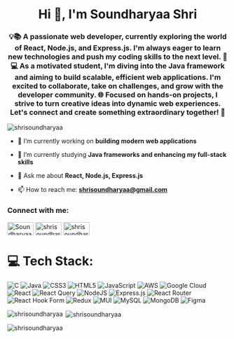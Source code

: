 <h1 align="center">Hi 👋, I'm Soundharyaa Shri</h1>
<h3 align="center">💡📚 A passionate web developer, currently exploring the world of React, Node.js, and Express.js. I'm always eager to learn new technologies and push my coding skills to the next level. 🚀 💻 As a motivated student, I'm diving into the Java framework and aiming to build scalable, efficient web applications. I'm excited to collaborate, take on challenges, and grow with the developer community. 🌐 Focused on hands-on projects, I strive to turn creative ideas into dynamic web experiences. <br>Let's connect and create something extraordinary together! 🌟</h3>

<p align="left"> <img src="https://komarev.com/ghpvc/?username=shrisoundharyaa&label=Profile%20views&color=0e75b6&style=flat" alt="shrisoundharyaa" /> </p>

- 🔭 I’m currently working on **building modern web applications**

- 🌱 I’m currently studying **Java frameworks and enhancing my full-stack skills**

- 💬 Ask me about **React, Node.js, Express.js**

- 📫 How to reach me: **shrisoundharyaa@gmail.com**

<h3 align="left">Connect with me:</h3>
<p align="left">
<a href="https://linkedin.com/in/soundharyaa-shri-s-15b430299/" target="blank"><img align="center" src="https://img.shields.io/badge/LinkedIn-%230077B5.svg?logo=linkedin&logoColor=white" alt="Soundharyaa Shri" height="30" width="60" /></a>
<a href="https://www.codechef.com/users/shrisoundharya" target="blank"><img align="center" src="https://img.shields.io/badge/CodeChef-%23D35C6A.svg?logo=codechef&logoColor=white" alt="shrisoundharya" height="30" width="60" /></a>
<a href="https://leetcode.com/u/shrisoundharyaa/" target="blank"><img align="center" src="https://img.shields.io/badge/LeetCode-%23FFA116.svg?logo=leetcode&logoColor=white" alt="shrisoundharyaa" height="30" width="60" /></a>
</p>

# 💻 Tech Stack:
![C](https://img.shields.io/badge/c-%2300599C.svg?style=for-the-badge&logo=c&logoColor=white) ![Java](https://img.shields.io/badge/java-%23ED8B00.svg?style=for-the-badge&logo=openjdk&logoColor=white) ![CSS3](https://img.shields.io/badge/css3-%231572B6.svg?style=for-the-badge&logo=css3&logoColor=white) ![HTML5](https://img.shields.io/badge/html5-%23E34F26.svg?style=for-the-badge&logo=html5&logoColor=white) ![JavaScript](https://img.shields.io/badge/javascript-%23323330.svg?style=for-the-badge&logo=javascript&logoColor=%23F7DF1E) ![AWS](https://img.shields.io/badge/AWS-%23FF9900.svg?style=for-the-badge&logo=amazon-aws&logoColor=white) ![Google Cloud](https://img.shields.io/badge/GoogleCloud-%234285F4.svg?style=for-the-badge&logo=google-cloud&logoColor=white) ![React](https://img.shields.io/badge/react-%2320232a.svg?style=for-the-badge&logo=react&logoColor=%2361DAFB) ![React Query](https://img.shields.io/badge/-React%20Query-FF4154?style=for-the-badge&logo=react%20query&logoColor=white) ![NodeJS](https://img.shields.io/badge/node.js-6DA55F?style=for-the-badge&logo=node.js&logoColor=white) ![Express.js](https://img.shields.io/badge/express.js-%23404d59.svg?style=for-the-badge&logo=express&logoColor=%2361DAFB) ![React Router](https://img.shields.io/badge/React_Router-CA4245?style=for-the-badge&logo=react-router&logoColor=white) ![React Hook Form](https://img.shields.io/badge/React%20Hook%20Form-%23EC5990.svg?style=for-the-badge&logo=reacthookform&logoColor=white) ![Redux](https://img.shields.io/badge/redux-%23593d88.svg?style=for-the-badge&logo=redux&logoColor=white) ![MUI](https://img.shields.io/badge/MUI-%230081CB.svg?style=for-the-badge&logo=mui&logoColor=white) ![MySQL](https://img.shields.io/badge/mysql-4479A1.svg?style=for-the-badge&logo=mysql&logoColor=white) ![MongoDB](https://img.shields.io/badge/MongoDB-%234ea94b.svg?style=for-the-badge&logo=mongodb&logoColor=white) ![Figma](https://img.shields.io/badge/figma-%23F24E1E.svg?style=for-the-badge&logo=figma&logoColor=white)

<p><img align="left" src="https://github-readme-stats.vercel.app/api/top-langs?username=shrisoundharyaa&show_icons=true&locale=en&layout=compact&theme=monokai" alt="shrisoundharyaa" /></p>

<p>&nbsp;<img align="center" src="https://github-readme-stats.vercel.app/api?username=shrisoundharyaa&show_icons=true&locale=en&theme=monokai" alt="shrisoundharyaa" /></p>

<p><img align="center" src="https://github-readme-streak-stats.herokuapp.com/?user=shrisoundharyaa&theme=monokai" alt="shrisoundharyaa" /></p>

